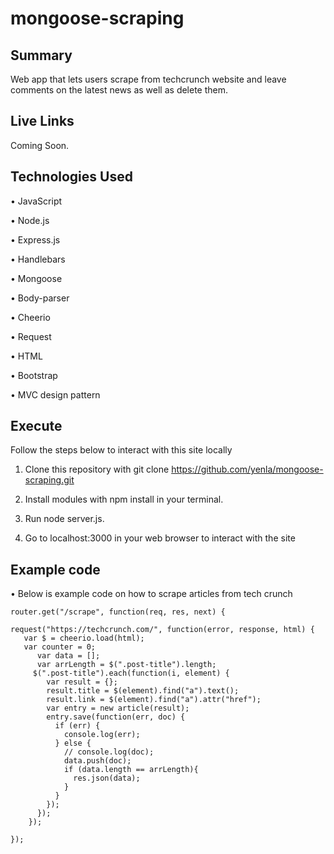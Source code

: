 # mongoose-scraping

## Summary

Web app that lets users scrape from techcrunch website and leave comments on the latest news as well as delete them.

## Live Links

Coming Soon.

## Technologies Used

• JavaScript

• Node.js

• Express.js

• Handlebars

• Mongoose

• Body-parser

• Cheerio

• Request

• HTML

• Bootstrap

• MVC design pattern

## Execute

Follow the steps below to interact with this site locally

1. Clone this repository with git clone https://github.com/yenla/mongoose-scraping.git

2. Install modules with npm install in your terminal.

3. Run node server.js.

4. Go to localhost:3000 in your web browser to interact with the site

## Example code

• Below is example code on how to scrape articles from tech crunch

	router.get("/scrape", function(req, res, next) {

    request("https://techcrunch.com/", function(error, response, html) {
       var $ = cheerio.load(html);
       var counter = 0;
          var data = [];
          var arrLength = $(".post-title").length;
         $(".post-title").each(function(i, element) {
            var result = {};
            result.title = $(element).find("a").text();
            result.link = $(element).find("a").attr("href");
            var entry = new article(result);
            entry.save(function(err, doc) {
              if (err) {
                console.log(err);
              } else {
                // console.log(doc);
                data.push(doc);
                if (data.length == arrLength){
                  res.json(data);
                }
              }
            });
          });
    	});

	});
